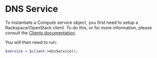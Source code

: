 # DNS Service

To instantiate a Compute service object, you first need to setup a
Rackspace/OpenStack client. To do this, or for more information, please consult
the [Clients documentation](../Clients.md).

You will then need to run:

```php
$service = $client->dnsService();
```